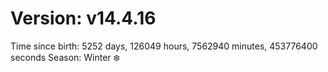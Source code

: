 # Version: v14.4.16
Time since birth: 5252 days, 126049 hours, 7562940 minutes, 453776400 seconds
Season: Winter ❄️
